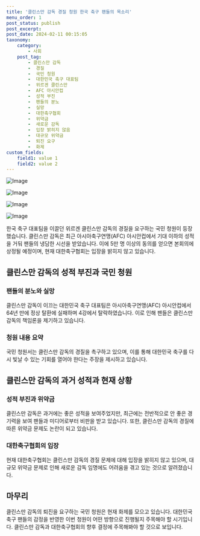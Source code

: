 ```yaml
---
title: '클린스만 감독 경질 청원 한국 축구 팬들의 목소리'
menu_order: 1
post_status: publish
post_excerpt: 
post_date: 2024-02-11 00:15:05
taxonomy:
    category:
        - 사회
    post_tag:
        - 클린스만 감독
        -  경질
        -  국민 청원
        -  대한민국 축구 대표팀
        -  위르겐 클린스만
        -  AFC 아시안컵
        -  성적 부진
        -  팬들의 분노
        -  실망
        -  대한축구협회
        -  위약금
        -  새로운 감독
        -  입장 밝히지 않음
        -  대규모 위약금
        -  퇴진 요구
        -  화제
custom_fields:
    field1: value 1
    field2: value 2
---
```


![Image](https://imgnews.pstatic.net/image/014/2024/02/10/0005140805_001_20240210170101900.jpg?type=w647)

![Image](https://imgnews.pstatic.net/image/014/2024/02/10/0005140805_002_20240210170101923.jpg?type=w647)

![Image](https://imgnews.pstatic.net/image/014/2024/02/10/0005140805_003_20240210170101946.jpg?type=w647)

![Image](https://imgnews.pstatic.net/image/014/2024/02/10/0005140805_004_20240210170101962.jpg?type=w647)

한국 축구 대표팀을 이끌던 위르겐 클린스만 감독의 경질을 요구하는 국민 청원이 등장했습니다. 클린스만 감독은 최근 아시아축구연맹(AFC) 아시안컵에서 기대 이하의 성적을 거둬 팬들의 냉담한 시선을 받았습니다. 이에 5만 명 이상의 동의를 얻으면 본회의에 상정될 예정이며, 현재 대한축구협회는 입장을 밝히지 않고 있습니다.
## 클린스만 감독의 성적 부진과 국민 청원
### 팬들의 분노와 실망
클린스만 감독이 이끄는 대한민국 축구 대표팀은 아시아축구연맹(AFC) 아시안컵에서 64년 만에 정상 탈환에 실패하며 4강에서 탈락하였습니다. 이로 인해 팬들은 클린스만 감독의 책임론을 제기하고 있습니다. 
### 청원 내용 요약
국민 청원서는 클린스만 감독의 경질을 촉구하고 있으며, 이를 통해 대한민국 축구를 다시 빛날 수 있는 기회를 열어야 한다는 주장을 제시하고 있습니다.
## 클린스만 감독의 과거 성적과 현재 상황
### 성적 부진과 위약금
클린스만 감독은 과거에는 좋은 성적을 보여주었지만, 최근에는 전반적으로 안 좋은 경기력을 보여 팬들과 미디어로부터 비판을 받고 있습니다. 또한, 클린스만 감독의 경질에 따른 위약금 문제도 논란이 되고 있습니다.
### 대한축구협회의 입장
현재 대한축구협회는 클린스만 감독의 경질 문제에 대해 입장을 밝히지 않고 있으며, 대규모 위약금 문제로 인해 새로운 감독 임명에도 어려움을 겪고 있는 것으로 알려졌습니다.
## 마무리
클린스만 감독의 퇴진을 요구하는 국민 청원은 현재 화제를 모으고 있습니다. 대한민국 축구 팬들의 감정을 반영한 이번 청원이 어떤 방향으로 진행될지 주목해야 할 시기입니다. 클린스만 감독과 대한축구협회의 향후 결정에 주목해봐야 할 것으로 보입니다.
